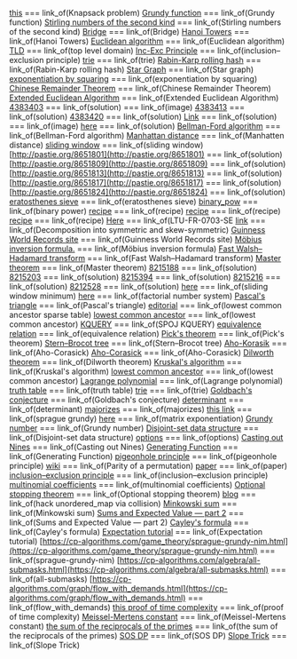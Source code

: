 [this](https://en.wikipedia.org/wiki/Knapsack_problem) === link_of(Knapsack problem)
[Grundy function](https://en.wikipedia.org/wiki/Sprague%E2%80%93Grundy_theorem) === link_of(Grundy function)
[Stirling numbers of the second kind](https://en.wikipedia.org/wiki/Stirling_numbers_of_the_second_kind) === link_of(Stirling numbers of the second kind)
[Bridge](https://en.wikipedia.org/wiki/Bridge_%28graph_theory%29) === link_of(Bridge)
[Hanoi Towers](https://en.wikipedia.org/wiki/Hanoi_tower) === link_of(Hanoi Towers)
[Euclidean algorithm](https://en.wikipedia.org/wiki/Euclidean_algorithm) === link_of(Euclidean algorithm)
[TLD](https://en.wikipedia.org/wiki/Top-level_domain) === link_of(top level domain)
[Inc-Exc Principle](https://en.wikipedia.org/wiki/Inclusion-exclusion_principle) === link_of(inclusion–exclusion principle)
[trie](https://en.wikipedia.org/wiki/Trie) === link_of(trie)
[Rabin-Karp rolling hash](https://en.wikipedia.org/wiki/Rolling_hash) === link_of(Rabin-Karp rolling hash)
[Star Graph](https://en.wikipedia.org/wiki/Star_%28graph_theory%29) === link_of(Star graph)
[exponentiation by squaring](https://en.wikipedia.org/wiki/Exponentiation_by_squaring) === link_of(exponentiation by squaring)
[Chinese Remainder Theorem](https://en.wikipedia.org/wiki/Chinese_remainder_theorem) === link_of(Chinese Remainder Theorem)
[Extended Euclidean Algorithm](https://en.wikipedia.org/wiki/Extended_Euclidean_algorithm) === link_of(Extended Euclidean Algorithm)
[4383403](/contest/340/submission/4383403) === link_of(solution)
[ ](https://imageshack.us/a/img42/9976/dwkn.png) === link_of(image)
[4383413](/contest/340/submission/4383413) === link_of(solution)
[4383420](/contest/340/submission/4383420) === link_of(solution)
[Link](http://pastie.org/8286348) === link_of(solution)
[](https://espresso.codeforces.com/37e8612bbe476531470cec72cae3f7df22b9b162.png) === link_of(image)
[here](http://pastie.org/8287332) === link_of(solution)
[Bellman-Ford algorithm](https://en.wikipedia.org/wiki/Bellman%E2%80%93Ford_algorithm) === link_of(Bellman-Ford algorithm)
[Manhattan distance](https://en.wikipedia.org/wiki/Taxicab_geometry) === link_of(Manhatten distance)
[sliding window](http://people.cs.uct.ac.za/~ksmith/articles/sliding_window_minimum.html) === link_of(sliding window)
[http://pastie.org/8651801](http://pastie.org/8651801) === link_of(solution)
[http://pastie.org/8651809](http://pastie.org/8651809) === link_of(solution)
[http://pastie.org/8651813](http://pastie.org/8651813) === link_of(solution)
[http://pastie.org/8651817](http://pastie.org/8651817) === link_of(solution)
[http://pastie.org/8651824](http://pastie.org/8651824) === link_of(solution)
[eratosthenes sieve](http://e-maxx.ru/algo/eratosthenes_sieve) === link_of(eratosthenes sieve)
[binary_pow](http://e-maxx.ru/algo/binary_pow) === link_of(binary power)
[recipe](http://apps.topcoder.com/forums/?module=Thread&threadID=671150&start=0) === link_of(recipe)
[recipe](http://apps.topcoder.com/forums/?module=Thread&threadID=671150&start=0) === link_of(recipe)
[recipe](http://apps.topcoder.com/forums/?module=Thread&threadID=671150&start=0) === link_of(recipe)
[Here](http://epubl.luth.se/1402-1528/2007/03/LTU-FR-0703-SE.pdf) === link_of(LTU-FR-0703-SE
[link](https://en.wikipedia.org/wiki/Symmetric_matrix#Decomposition_into_symmetric_and_skew-symmetric) === link_of(Decomposition into symmetric and skew-symmetric)
[Guinness World Records site](http://www.guinnessworldrecords.com/world-records/size/longest-fur-on-a-cat) === link_of(Guinness World Records site)
[Möbius inversion formula.](https://en.wikipedia.org/wiki/M%C3%B6bius_inversion_formula) === link_of(Möbius inversion formula)
[Fast Walsh–Hadamard transform](https://en.wikipedia.org/wiki/Fast_Walsh%E2%80%93Hadamard_transform) === link_of(Fast Walsh–Hadamard transform)
[Master theorem](https://en.wikipedia.org/wiki/Master_theorem) === link_of(Master theorem)
[8215188](/contest/476/submission/8215188) === link_of(solution)
[8215203](/contest/476/submission/8215203) === link_of(solution)
[8215394](/contest/476/submission/8215394) === link_of(solution)
[8215216](/contest/477/submission/8215216) === link_of(solution)
[8212528](/contest/477/submission/8212528) === link_of(solution)
[here](http://people.cs.uct.ac.za/~ksmith/articles/sliding_window_minimum.html) === link_of(sliding window minimum)
[here](https://en.wikipedia.org/wiki/Factorial_number_system) === link_of(factorial number system)
[Pascal's triangle](https://en.wikipedia.org/wiki/Pascal%27s_triangle) === link_of(Pascal's triangle)
[editorial](http://community.topcoder.com/tc?module=Static&d1=tutorials&d2=lowestCommonAncestor#Sparse_Table_%28ST%29_algorithm) === link_of(lowest common ancestor sparse table)
[lowest common ancestor](https://en.wikipedia.org/wiki/Lowest_common_ancestor) === link_of(lowest common ancestor)
[KQUERY](http://www.spoj.com/problems/KQUERY/) === link_of(SPOJ KQUERY)
[equivalence relation](https://en.wikipedia.org/wiki/Equivalence_relation) === link_of(equivalence relation)
[Pick's theorem](https://en.wikipedia.org/wiki/Pick%27s_theorem) === link_of(Pick's theorem)
[Stern–Brocot tree](https://en.wikipedia.org/wiki/Stern%E2%80%93Brocot_tree) === link_of(Stern–Brocot tree)
[Aho-Korasik](https://en.wikipedia.org/wiki/Aho%E2%80%93Corasick_algorithm) === link_of(Aho-Corasick)
[Aho-Corasick](https://en.wikipedia.org/wiki/Aho%E2%80%93Corasick_algorithm) === link_of(Aho-Corasick)
[Dilworth theorem](https://en.wikipedia.org/wiki/Dilworth%27s_theorem) === link_of(Dilworth theorem)
[Kruskal's algorithm](https://en.wikipedia.org/wiki/Kruskal%27s_algorithm) === link_of(Kruskal's algorithm)
[lowest common ancestor](https://en.wikipedia.org/wiki/Lowest_common_ancestor) === link_of(lowest common ancestor)
[Lagrange polynomial](https://en.wikipedia.org/wiki/Lagrange_polynomial) === link_of(Lagrange polynomial)
[truth table](https://en.wikipedia.org/wiki/Truth_table) === link_of(truth table)
[trie](https://ru.wikipedia.org/wiki/Trie) === link_of(trie)
[Goldbach's conjecture](https://en.wikipedia.org/wiki/Goldbach%27s_conjecture) === link_of(Goldbach's conjecture)
[determinant](https://en.wikipedia.org/wiki/Determinant) === link_of(determinant)
[majorizes](https://en.wikipedia.org/wiki/Majorization) === link_of(majorizes)
[this link](http://e-maxx.ru/algo/sprague_grundy) === link_of(sprague grundy)
[here](https://www.hackerrank.com/topics/matrix-exponentiation) === link_of(matrix exponentiation)
[Grundy number](https://en.wikipedia.org/wiki/Grundy_number) === link_of(Grundy number)
[Disjoint-set data structure](https://en.wikipedia.org/wiki/Disjoint-set_data_structure) === link_of(Disjoint-set data structure)
[options](https://en.wikipedia.org/wiki/Option_%28finance%29) === link_of(options)
[Casting out Nines](https://en.wikipedia.org/wiki/Casting_out_nines) === link_of(Casting out Nines)
[Generating Function](https://en.wikipedia.org/wiki/Generating_function) === link_of(Generating Function)
[pigeonhole principle](https://en.wikipedia.org/wiki/Pigeonhole_principle) === link_of(pigeonhole principle)
[wiki](https://en.wikipedia.org/wiki/Parity_of_a_permutation) === link_of(Parity of a permutation)
[paper](https://arxiv.org/pdf/1403.2431.pdf) === link_of(paper)
[inclusion–exclusion principle](https://en.wikipedia.org/wiki/Inclusion%E2%80%93exclusion_principle) === link_of(inclusion–exclusion principle)
[multinomial coefficients](https://en.wikipedia.org/wiki/Multinomial_theorem) === link_of(multinomial coefficients)
[Optional stopping theorem](https://en.wikipedia.org/wiki/Optional_stopping_theorem) === link_of(Optional stopping theorem)
[blog](https://codeforces.com/blog/entry/62393) === link_of(hack unordered_map via collision)
[Minkowski sum](https://en.wikipedia.org/wiki/Minkowski_addition) === link_of(Minkowski sum)
[Sums and Expected Value — part 2](https://codeforces.com/blog/entry/62792) === link_of(Sums and Expected Value — part 2)
[Cayley's formula](https://en.wikipedia.org/wiki/Cayley's_formula) === link_of(Cayley's formula)
[Expectation tutorial](https://brilliant.org/wiki/linearity-of-expectation/) === link_of(Expectation tutorial)
[https://cp-algorithms.com/game_theory/sprague-grundy-nim.html](https://cp-algorithms.com/game_theory/sprague-grundy-nim.html) === link_of(sprague-grundy-nim)
[https://cp-algorithms.com/algebra/all-submasks.html](https://cp-algorithms.com/algebra/all-submasks.html) === link_of(all-submasks)
[https://cp-algorithms.com/graph/flow_with_demands.html](https://cp-algorithms.com/graph/flow_with_demands.html) === link_of(flow_with_demands)
[this proof of time complexity](https://codeforces.com/blog/entry/57319?#comment-409924) === link_of(proof of time complexity)
[Meissel-Mertens constant](https://en.wikipedia.org/wiki/Meissel-Mertens_constant) === link_of(Meissel-Mertens constant)
[the sum of the reciprocals of the primes](https://en.wikipedia.org/wiki/Divergence_of_the_sum_of_the_reciprocals_of_the_primes#Proof_that_the_series_exhibits_log-log_growth) === link_of(the sum of the reciprocals of the primes)
[SOS DP](https://codeforces.com/blog/entry/45223) === link_of(SOS DP)
[Slope Trick](https://codeforces.com/blog/entry/47821) === link_of(Slope Trick)